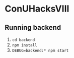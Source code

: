 # ConUHacksVIII

## Running backend
1. `cd backend`
1. `npm install`
1. `DEBUG=backend:* npm start`

